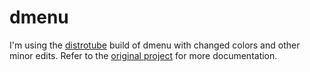 # dmenu

I'm using the [distrotube](https://gitlab.com/dwt1) build of dmenu with changed colors and other minor edits. Refer to the [original project](https://gitlab.com/dwt1/dmenu-distrotube) for more documentation. 
